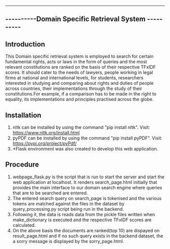 ﻿--------------------------------------------------------------------------
----------Domain Specific Retrieval System ----------
--------------------------------------------------------------------------




Introduction
----------------

This Domain specific retrieval system is employed to search for certain fundamental rights, acts or laws in the form of queries and the most relevant constitutions are ranked on the basis of their respective TFxIDF scores. It should cater to the needs of lawyers, people working in legal firms at national and international levels, for students, researchers interested in studying and comparing about rights and duties of people across countries, their implementations through the study of their constitutions.For example, if a comparison has to be made in the right to equality, its implementations and principles practised across the globe.




Installation
---------------

1. nltk can be installed by using the command "pip install nltk". Visit: https://www.nltk.org/install.html
2. pyPDF can be installed by using the command "pip install pyPDF". Visit: https://pypi.org/project/pyPdf/
3. *Flask environment was also created to develop this web application.




Procedure
-------------

1. webpage_flask.py is the script that is run to start the server and start the web application at localhost. It renders search_page.html initially that provides the main interface to our domain search engine where queries that are to be searched are entered.
2. The entered search query on search_page is tokenised and the various tokens are matched against the files in the dataset by query_processing.py script being run in the backend. 
3. Following it, the data is reads data from the pickle files written when make_dictionary is executed and the respective TFxIDF scores are calculated.
4. On the above basis the documents are ranked(top 10) are dispayed on result_page.html and if no such query exists in the backend dataset, the a sorry message is displayed by the sorry_page.html.

